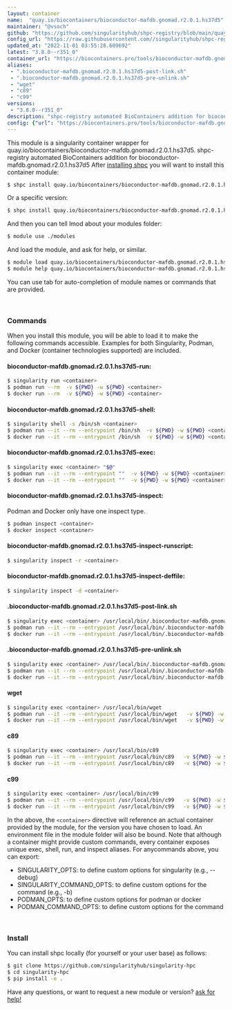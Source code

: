 ```yaml
---
layout: container
name:  "quay.io/biocontainers/bioconductor-mafdb.gnomad.r2.0.1.hs37d5"
maintainer: "@vsoch"
github: "https://github.com/singularityhub/shpc-registry/blob/main/quay.io/biocontainers/bioconductor-mafdb.gnomad.r2.0.1.hs37d5/container.yaml"
config_url: "https://raw.githubusercontent.com//singularityhub/shpc-registry/main/quay.io/biocontainers/bioconductor-mafdb.gnomad.r2.0.1.hs37d5/container.yaml"
updated_at: "2022-11-01 03:55:28.609692"
latest: "3.8.0--r351_0"
container_url: "https://biocontainers.pro/tools/bioconductor-mafdb.gnomad.r2.0.1.hs37d5"
aliases:
 - ".bioconductor-mafdb.gnomad.r2.0.1.hs37d5-post-link.sh"
 - ".bioconductor-mafdb.gnomad.r2.0.1.hs37d5-pre-unlink.sh"
 - "wget"
 - "c89"
 - "c99"
versions:
 - "3.8.0--r351_0"
description: "shpc-registry automated BioContainers addition for bioconductor-mafdb.gnomad.r2.0.1.hs37d5"
config: {"url": "https://biocontainers.pro/tools/bioconductor-mafdb.gnomad.r2.0.1.hs37d5", "maintainer": "@vsoch", "description": "shpc-registry automated BioContainers addition for bioconductor-mafdb.gnomad.r2.0.1.hs37d5", "latest": {"3.8.0--r351_0": "sha256:dd385de6546fc1b5cf1a23e78e926d9e6fa4db2c7886e1536d12598d8f353b9d"}, "tags": {"3.8.0--r351_0": "sha256:dd385de6546fc1b5cf1a23e78e926d9e6fa4db2c7886e1536d12598d8f353b9d"}, "docker": "quay.io/biocontainers/bioconductor-mafdb.gnomad.r2.0.1.hs37d5", "aliases": {".bioconductor-mafdb.gnomad.r2.0.1.hs37d5-post-link.sh": "/usr/local/bin/.bioconductor-mafdb.gnomad.r2.0.1.hs37d5-post-link.sh", ".bioconductor-mafdb.gnomad.r2.0.1.hs37d5-pre-unlink.sh": "/usr/local/bin/.bioconductor-mafdb.gnomad.r2.0.1.hs37d5-pre-unlink.sh", "wget": "/usr/local/bin/wget", "c89": "/usr/local/bin/c89", "c99": "/usr/local/bin/c99"}}
---
```


This module is a singularity container wrapper for quay.io/biocontainers/bioconductor-mafdb.gnomad.r2.0.1.hs37d5.
shpc-registry automated BioContainers addition for bioconductor-mafdb.gnomad.r2.0.1.hs37d5
After [installing shpc](#install) you will want to install this container module:


```bash
$ shpc install quay.io/biocontainers/bioconductor-mafdb.gnomad.r2.0.1.hs37d5
```

Or a specific version:

```bash
$ shpc install quay.io/biocontainers/bioconductor-mafdb.gnomad.r2.0.1.hs37d5:3.8.0--r351_0
```

And then you can tell lmod about your modules folder:

```bash
$ module use ./modules
```

And load the module, and ask for help, or similar.

```bash
$ module load quay.io/biocontainers/bioconductor-mafdb.gnomad.r2.0.1.hs37d5/3.8.0--r351_0
$ module help quay.io/biocontainers/bioconductor-mafdb.gnomad.r2.0.1.hs37d5/3.8.0--r351_0
```

You can use tab for auto-completion of module names or commands that are provided.

<br>

### Commands

When you install this module, you will be able to load it to make the following commands accessible.
Examples for both Singularity, Podman, and Docker (container technologies supported) are included.

#### bioconductor-mafdb.gnomad.r2.0.1.hs37d5-run:

```bash
$ singularity run <container>
$ podman run --rm  -v ${PWD} -w ${PWD} <container>
$ docker run --rm  -v ${PWD} -w ${PWD} <container>
```

#### bioconductor-mafdb.gnomad.r2.0.1.hs37d5-shell:

```bash
$ singularity shell -s /bin/sh <container>
$ podman run --it --rm --entrypoint /bin/sh  -v ${PWD} -w ${PWD} <container>
$ docker run --it --rm --entrypoint /bin/sh  -v ${PWD} -w ${PWD} <container>
```

#### bioconductor-mafdb.gnomad.r2.0.1.hs37d5-exec:

```bash
$ singularity exec <container> "$@"
$ podman run --it --rm --entrypoint ""  -v ${PWD} -w ${PWD} <container> "$@"
$ docker run --it --rm --entrypoint ""  -v ${PWD} -w ${PWD} <container> "$@"
```

#### bioconductor-mafdb.gnomad.r2.0.1.hs37d5-inspect:

Podman and Docker only have one inspect type.

```bash
$ podman inspect <container>
$ docker inspect <container>
```

#### bioconductor-mafdb.gnomad.r2.0.1.hs37d5-inspect-runscript:

```bash
$ singularity inspect -r <container>
```

#### bioconductor-mafdb.gnomad.r2.0.1.hs37d5-inspect-deffile:

```bash
$ singularity inspect -d <container>
```


#### .bioconductor-mafdb.gnomad.r2.0.1.hs37d5-post-link.sh

```bash
$ singularity exec <container> /usr/local/bin/.bioconductor-mafdb.gnomad.r2.0.1.hs37d5-post-link.sh
$ podman run --it --rm --entrypoint /usr/local/bin/.bioconductor-mafdb.gnomad.r2.0.1.hs37d5-post-link.sh   -v ${PWD} -w ${PWD} <container> -c " $@"
$ docker run --it --rm --entrypoint /usr/local/bin/.bioconductor-mafdb.gnomad.r2.0.1.hs37d5-post-link.sh   -v ${PWD} -w ${PWD} <container> -c " $@"
```


#### .bioconductor-mafdb.gnomad.r2.0.1.hs37d5-pre-unlink.sh

```bash
$ singularity exec <container> /usr/local/bin/.bioconductor-mafdb.gnomad.r2.0.1.hs37d5-pre-unlink.sh
$ podman run --it --rm --entrypoint /usr/local/bin/.bioconductor-mafdb.gnomad.r2.0.1.hs37d5-pre-unlink.sh   -v ${PWD} -w ${PWD} <container> -c " $@"
$ docker run --it --rm --entrypoint /usr/local/bin/.bioconductor-mafdb.gnomad.r2.0.1.hs37d5-pre-unlink.sh   -v ${PWD} -w ${PWD} <container> -c " $@"
```


#### wget

```bash
$ singularity exec <container> /usr/local/bin/wget
$ podman run --it --rm --entrypoint /usr/local/bin/wget   -v ${PWD} -w ${PWD} <container> -c " $@"
$ docker run --it --rm --entrypoint /usr/local/bin/wget   -v ${PWD} -w ${PWD} <container> -c " $@"
```


#### c89

```bash
$ singularity exec <container> /usr/local/bin/c89
$ podman run --it --rm --entrypoint /usr/local/bin/c89   -v ${PWD} -w ${PWD} <container> -c " $@"
$ docker run --it --rm --entrypoint /usr/local/bin/c89   -v ${PWD} -w ${PWD} <container> -c " $@"
```


#### c99

```bash
$ singularity exec <container> /usr/local/bin/c99
$ podman run --it --rm --entrypoint /usr/local/bin/c99   -v ${PWD} -w ${PWD} <container> -c " $@"
$ docker run --it --rm --entrypoint /usr/local/bin/c99   -v ${PWD} -w ${PWD} <container> -c " $@"
```



In the above, the `<container>` directive will reference an actual container provided
by the module, for the version you have chosen to load. An environment file in the
module folder will also be bound. Note that although a container
might provide custom commands, every container exposes unique exec, shell, run, and
inspect aliases. For anycommands above, you can export:

 - SINGULARITY_OPTS: to define custom options for singularity (e.g., --debug)
 - SINGULARITY_COMMAND_OPTS: to define custom options for the command (e.g., -b)
 - PODMAN_OPTS: to define custom options for podman or docker
 - PODMAN_COMMAND_OPTS: to define custom options for the command

<br>

### Install

You can install shpc locally (for yourself or your user base) as follows:

```bash
$ git clone https://github.com/singularityhub/singularity-hpc
$ cd singularity-hpc
$ pip install -e .
```

Have any questions, or want to request a new module or version? [ask for help!](https://github.com/singularityhub/singularity-hpc/issues)